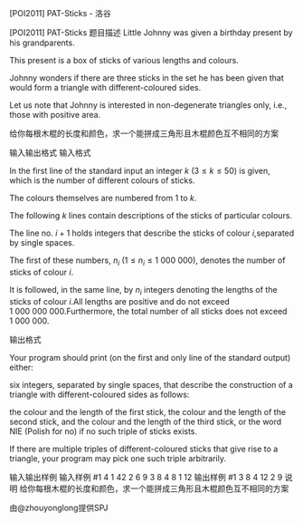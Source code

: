



[POI2011] PAT-Sticks - 洛谷














[POI2011] PAT-Sticks
题目描述
Little Johnny was given a birthday present by his grandparents.

This present is a box of sticks of various lengths and colours.

Johnny wonders if there are three sticks in the set he has been given    that would form a triangle with different-coloured sides.

Let us note that Johnny is interested in non-degenerate triangles only, i.e.,    those with positive area.

给你每根木棍的长度和颜色，求一个能拼成三角形且木棍颜色互不相同的方案

输入输出格式
输入格式

In the first line of the standard input an integer $k$ ($3\le k\le 50$) is given, which is the number of different colours of sticks.

The colours themselves are numbered from $1$ to $k$.

The following $k$ lines contain descriptions of the sticks of particular      colours.

The line no. $i+1$ holds integers that describe the sticks of colour $i$,separated by single spaces.

The first of these numbers, $n_i$ ($1\le n_i\le 1\ 000\ 000$), denotes the number of sticks of colour $i$.

It is followed, in the same line, by $n_i$ integers denoting the lengths of the sticks of colour $i$.All lengths are positive and do not exceed $1\ 000\ 000\ 000$.Furthermore, the total number of all sticks does not exceed $1\ 000\ 000$.

输出格式

Your program should print (on the first and only line of the standard output) either:

six integers, separated by single spaces, that describe the construction          of a triangle with different-coloured sides as follows:

the colour and the length of the first stick, the colour and the length          of the second stick, and the colour and the length of the third stick,                      or the word NIE (Polish for no) if no such triple of          sticks exists.

If there are multiple triples of different-coloured sticks that give rise      to a triangle, your program may pick one such triple arbitrarily.

输入输出样例
输入样例 #1
4
1 42
2 6 9
3 8 4 8
1 12
输出样例 #1
3 8 4 12 2 9
说明
给你每根木棍的长度和颜色，求一个能拼成三角形且木棍颜色互不相同的方案

由@zhouyonglong提供SPJ







